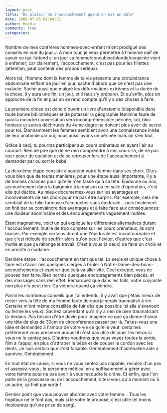 ```yaml
---
layout: post
title: "Du plaisir de l'accouchement quand on est un mâle"
date: 2008-07-05 01:04:31
author: Hoedic
comments: true
categories: 
---
```



Nombre de mes confrères hommes-avec-enfant m'ont prodigué des conseils en vue du jour J. À mon tour, je veux permettre à l'homme naïf de savoir ce qui l'attend si un jour sa femme/concubine/blonde/conjointe vient à enfanter; car clairement, l'accouchement, c'est pas pour les fillettes (attention, peut contenir des propos sérieux).

Alors toi, l'homme dont la femme de ta vie présente une protubérance abdominale enflant de jour en jour, sache d'abord que ce n'est pas une maladie. Sache aussi que malgré les déformations extrêmes et la durée de la chose, il y aura une fin, un jour, et il faut s'y préparer. Et qu'enfin, plus on approche de la fin et plus on se rend compte qu'il y a des choses à faire.

La première chose est donc d'ouvrir un livre d'anatomie (disponible dans toute bonne bibliothèque) et de potasser la géographie féminine faute de quoi la moindre conversation sera incompréhensible: périnée, col, bloc honteux et autres déchirures du 4ème degré ne doivent plus avoir de secret pour toi. Étonnamment les femmes semblent avoir une connaissance innée de leur anatomie car oui, nous aussi avons un périnée mais on s'en fout.

Grâce à ceci, tu pourras participer aux cours prénataux en ayant l'air au courant. Rien de pire que de ne rien comprendre à ces cours-là, de ne pas oser poser de question et de se retrouver lors de l'accouchement à demander par où sort le bébé.

La deuxième étape consiste à soutenir votre femme dans ses choix. Dites-vous bien que de toutes manières, pour une étape aussi importante, il y a de bonnes chances pour qu'elle n'en fasse qu'à sa tête. Épidurale ou non, accouchement dans la baignoire à la maison ou en salle d'opération, c'est elle qui décide. Au mieux documentez-vous sur les avantages et inconvénients de ses choix pour ne pas être surpris. Par exemple, cela me semblait de la folie furieuse d'accoucher sans épidurale... puis finalement on finit par se convaincre des avantages et à faire face aux conséquences: une douleur abominable et des encouragements vaguement inutiles.

Étant magnanime, voici un  qui explique les différentes alternatives durant l'accouchement. Inutile de trop compter sur les cours prénataux, ils sont biaisés. Par exemple certains diront que l'épidurale est incontournable et que c'est ridicule de souffrir alors qu'on peut l'éviter, d'autres que c'est inutile et que ça rallonge le travail. C'est à vous (à deux) de faire un choix et en priorité à madame.

Dernière étape : l'accouchement en tant que tel. La seule et unique chose à faire est d'avoir mis quelques cierges à bruler à Notre-Dame-des-bons-accouchements et espérer que cela va aller vite. Ceci excepté, vous ne pouvez rien faire. Rien hormis quelques encouragements bien placés, et des massages sans réel effet. Remarquez que dans les faits, votre conjointe non plus n'y peut rien. Ça viendra quand ça viendra.

Parmi les nombreux conseils que j'ai entendu, il y avait que j'étais mieux de rester vers la tête de ma femme faute de quoi je serais traumatisé à vie. Certains m'ont même conseillés de fuir dès que possible (si elle s'évanouit ou ferme les yeux). Sachez cependant qu'il n'y a rien de bien traumatisant là-dedans. Pas besoin d'être devin pour imaginer ce que ça donne d'avoir une tête de plus de 30cm de circonférence passer par là. Faites-vous une idée et demandez à l'amour de votre vie ce qu'elle veut: certaines préféreront vous préserver auquel il n'est pas utile de jouer les héros si vous ne le sentez pas. D'autres voudrons que vous voyez toutes la sortie, film à l'appui, en plus d'attraper le bébé et de couper le cordon avec les dents. Je suis certain que c'est faisable. Généralement d'adrénaline aide à survivre. Généralement.

En tout état de cause, si vous ne vous sentez pas capable, reculez d'un pas et asseyez-vous ; le personne médical en a suffisamment à gérer avec votre femme pour ne pas avoir à vous recoudre le crâne. Et enfin, que l'on parle de la grossesse ou de l'accouchement, dites-vous qu'à moment ou à un autre, ça finit par sortir !

Dernier point que vous pouvez aborder avec votre femme: . Tous les hopitaux ne le font pas, mais si le votre le propose, c'est utile (et moins douloureux qu'une prise de sang).